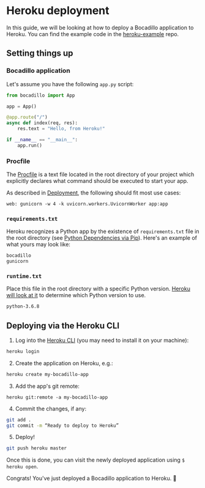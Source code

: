 # Heroku deployment

In this guide, we will be looking at how to deploy a Bocadillo application to Heroku.
You can find the example code in the [heroku-example](https://github.com/bocadilloproject/heroku-example) repo.

## Setting things up

### Bocadillo application

Let's assume you have the following `app.py` script:

```python
from bocadillo import App

app = App()

@app.route("/")
async def index(req, res):
    res.text = "Hello, from Heroku!"

if __name__ == "__main__":
    app.run()
```

### Procfile

The [Procfile](https://devcenter.heroku.com/articles/procfile) is a text file located in the root directory of your project which explicitly declares what command should be executed to start your app.

As described in [Deployment](/discussions/deployment.md#running-with-gunicorn), the following should fit most use cases:

```txt
web: gunicorn -w 4 -k uvicorn.workers.UvicornWorker app:app
```

### `requirements.txt`

Heroku recognizes a Python app by the existence of `requirements.txt` file in the root directory (see [Python Dependencies via Pip](https://devcenter.heroku.com/articles/python-pip)). Here's an example of what yours may look like:

```txt
bocadillo
gunicorn
```

### `runtime.txt`

Place this file in the root directory with a specific Python version. [Heroku will look at it](https://devcenter.heroku.com/articles/python-runtimes) to determine which Python version to use.

```txt
python-3.6.8
```

## Deploying via the Heroku CLI

1. Log into the [Heroku CLI](https://devcenter.heroku.com/articles/heroku-cli) (you may need to install it on your machine):

```bash
heroku login
```

2. Create the application on Heroku, e.g.:

```bash
heroku create my-bocadillo-app
```

3. Add the app's git remote:

```
heroku git:remote -a my-bocadillo-app
```

4. Commit the changes, if any:

```bash
git add .
git commit -m “Ready to deploy to Heroku”
```

5. Deploy!

```bash
git push heroku master
```

Once this is done, you can visit the newly deployed application using `$ heroku open`.

Congrats! You've just deployed a Bocadillo application to Heroku. 🚀
